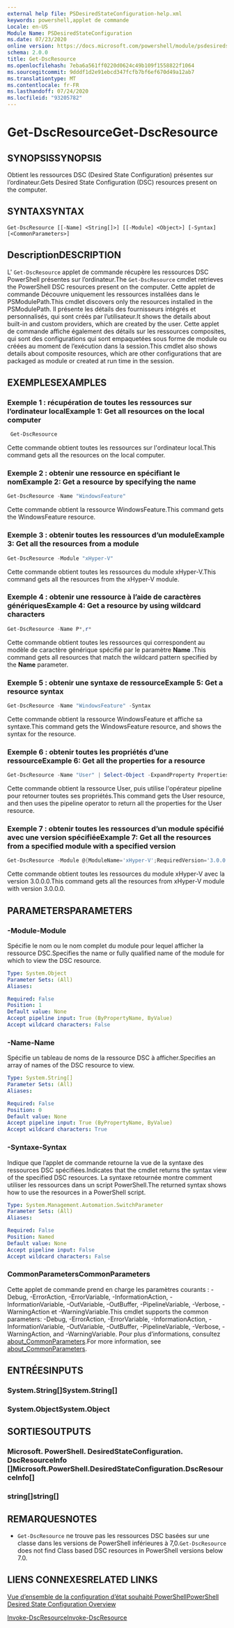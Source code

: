 ```yaml
---
external help file: PSDesiredStateConfiguration-help.xml
keywords: powershell,applet de commande
Locale: en-US
Module Name: PSDesiredStateConfiguration
ms.date: 07/23/2020
online version: https://docs.microsoft.com/powershell/module/psdesiredstateconfiguration/get-dscresource?view=powershell-6&WT.mc_id=ps-gethelp
schema: 2.0.0
title: Get-DscResource
ms.openlocfilehash: 7eba6a561ff0220d0624c49b109f1558822f1064
ms.sourcegitcommit: 9dddf1d2e91ebcd347fcfb7bf6ef670d49a12ab7
ms.translationtype: MT
ms.contentlocale: fr-FR
ms.lasthandoff: 07/24/2020
ms.locfileid: "93205782"
---
```

# <span data-ttu-id="3dfa5-103">Get-DscResource</span><span class="sxs-lookup"><span data-stu-id="3dfa5-103">Get-DscResource</span></span>

## <span data-ttu-id="3dfa5-104">SYNOPSIS</span><span class="sxs-lookup"><span data-stu-id="3dfa5-104">SYNOPSIS</span></span>
<span data-ttu-id="3dfa5-105">Obtient les ressources DSC (Desired State Configuration) présentes sur l’ordinateur.</span><span class="sxs-lookup"><span data-stu-id="3dfa5-105">Gets Desired State Configuration (DSC) resources present on the computer.</span></span>

## <span data-ttu-id="3dfa5-106">SYNTAX</span><span class="sxs-lookup"><span data-stu-id="3dfa5-106">SYNTAX</span></span>

```
Get-DscResource [[-Name] <String[]>] [[-Module] <Object>] [-Syntax] [<CommonParameters>]
```

## <span data-ttu-id="3dfa5-107">Description</span><span class="sxs-lookup"><span data-stu-id="3dfa5-107">DESCRIPTION</span></span>

<span data-ttu-id="3dfa5-108">L' `Get-DscResource` applet de commande récupère les ressources DSC PowerShell présentes sur l’ordinateur.</span><span class="sxs-lookup"><span data-stu-id="3dfa5-108">The `Get-DscResource` cmdlet retrieves the PowerShell DSC resources present on the computer.</span></span> <span data-ttu-id="3dfa5-109">Cette applet de commande Découvre uniquement les ressources installées dans le PSModulePath.</span><span class="sxs-lookup"><span data-stu-id="3dfa5-109">This cmdlet discovers only the resources installed in the PSModulePath.</span></span> <span data-ttu-id="3dfa5-110">Il présente les détails des fournisseurs intégrés et personnalisés, qui sont créés par l’utilisateur.</span><span class="sxs-lookup"><span data-stu-id="3dfa5-110">It shows the details about built-in and custom providers, which are created by the user.</span></span> <span data-ttu-id="3dfa5-111">Cette applet de commande affiche également des détails sur les ressources composites, qui sont des configurations qui sont empaquetées sous forme de module ou créées au moment de l’exécution dans la session.</span><span class="sxs-lookup"><span data-stu-id="3dfa5-111">This cmdlet also shows details about composite resources, which are other configurations that are packaged as module or created at run time in the session.</span></span>

## <span data-ttu-id="3dfa5-112">EXEMPLES</span><span class="sxs-lookup"><span data-stu-id="3dfa5-112">EXAMPLES</span></span>

### <span data-ttu-id="3dfa5-113">Exemple 1 : récupération de toutes les ressources sur l’ordinateur local</span><span class="sxs-lookup"><span data-stu-id="3dfa5-113">Example 1: Get all resources on the local computer</span></span>

```powershell
 Get-DscResource
```

<span data-ttu-id="3dfa5-114">Cette commande obtient toutes les ressources sur l'ordinateur local.</span><span class="sxs-lookup"><span data-stu-id="3dfa5-114">This command gets all the resources on the local computer.</span></span>

### <span data-ttu-id="3dfa5-115">Exemple 2 : obtenir une ressource en spécifiant le nom</span><span class="sxs-lookup"><span data-stu-id="3dfa5-115">Example 2: Get a resource by specifying the name</span></span>

```powershell
Get-DscResource -Name "WindowsFeature"
```

<span data-ttu-id="3dfa5-116">Cette commande obtient la ressource WindowsFeature.</span><span class="sxs-lookup"><span data-stu-id="3dfa5-116">This command gets the WindowsFeature resource.</span></span>

### <span data-ttu-id="3dfa5-117">Exemple 3 : obtenir toutes les ressources d’un module</span><span class="sxs-lookup"><span data-stu-id="3dfa5-117">Example 3: Get all the resources from a module</span></span>

```powershell
Get-DscResource -Module "xHyper-V"
```

<span data-ttu-id="3dfa5-118">Cette commande obtient toutes les ressources du module xHyper-V.</span><span class="sxs-lookup"><span data-stu-id="3dfa5-118">This command gets all the resources from the xHyper-V module.</span></span>

### <span data-ttu-id="3dfa5-119">Exemple 4 : obtenir une ressource à l’aide de caractères génériques</span><span class="sxs-lookup"><span data-stu-id="3dfa5-119">Example 4: Get a resource by using wildcard characters</span></span>

```powershell
Get-DscResource -Name P*,r*
```

<span data-ttu-id="3dfa5-120">Cette commande obtient toutes les ressources qui correspondent au modèle de caractère générique spécifié par le paramètre **Name** .</span><span class="sxs-lookup"><span data-stu-id="3dfa5-120">This command gets all resources that match the wildcard pattern specified by the **Name** parameter.</span></span>

### <span data-ttu-id="3dfa5-121">Exemple 5 : obtenir une syntaxe de ressource</span><span class="sxs-lookup"><span data-stu-id="3dfa5-121">Example 5: Get a resource syntax</span></span>

```powershell
Get-DscResource -Name "WindowsFeature" -Syntax
```

<span data-ttu-id="3dfa5-122">Cette commande obtient la ressource WindowsFeature et affiche sa syntaxe.</span><span class="sxs-lookup"><span data-stu-id="3dfa5-122">This command gets the WindowsFeature resource, and shows the syntax for the resource.</span></span>

### <span data-ttu-id="3dfa5-123">Exemple 6 : obtenir toutes les propriétés d’une ressource</span><span class="sxs-lookup"><span data-stu-id="3dfa5-123">Example 6: Get all the properties for a resource</span></span>

```powershell
Get-DscResource -Name "User" | Select-Object -ExpandProperty Properties
```

<span data-ttu-id="3dfa5-124">Cette commande obtient la ressource User, puis utilise l'opérateur pipeline pour retourner toutes ses propriétés.</span><span class="sxs-lookup"><span data-stu-id="3dfa5-124">This command gets the User resource, and then uses the pipeline operator to return all the properties for the User resource.</span></span>

### <span data-ttu-id="3dfa5-125">Exemple 7 : obtenir toutes les ressources d’un module spécifié avec une version spécifiée</span><span class="sxs-lookup"><span data-stu-id="3dfa5-125">Example 7: Get all the resources from a specified module with a specified version</span></span>

```powershell
Get-DscResource -Module @{ModuleName='xHyper-V';RequiredVersion='3.0.0.0'}
```

<span data-ttu-id="3dfa5-126">Cette commande obtient toutes les ressources du module xHyper-V avec la version 3.0.0.0.</span><span class="sxs-lookup"><span data-stu-id="3dfa5-126">This command gets all the resources from xHyper-V module with version 3.0.0.0.</span></span>

## <span data-ttu-id="3dfa5-127">PARAMETERS</span><span class="sxs-lookup"><span data-stu-id="3dfa5-127">PARAMETERS</span></span>

### <span data-ttu-id="3dfa5-128">-Module</span><span class="sxs-lookup"><span data-stu-id="3dfa5-128">-Module</span></span>

<span data-ttu-id="3dfa5-129">Spécifie le nom ou le nom complet du module pour lequel afficher la ressource DSC.</span><span class="sxs-lookup"><span data-stu-id="3dfa5-129">Specifies the name or fully qualified name of the module for which to view the DSC resource.</span></span>

```yaml
Type: System.Object
Parameter Sets: (All)
Aliases:

Required: False
Position: 1
Default value: None
Accept pipeline input: True (ByPropertyName, ByValue)
Accept wildcard characters: False
```

### <span data-ttu-id="3dfa5-130">-Name</span><span class="sxs-lookup"><span data-stu-id="3dfa5-130">-Name</span></span>

<span data-ttu-id="3dfa5-131">Spécifie un tableau de noms de la ressource DSC à afficher.</span><span class="sxs-lookup"><span data-stu-id="3dfa5-131">Specifies an array of names of the DSC resource to view.</span></span>

```yaml
Type: System.String[]
Parameter Sets: (All)
Aliases:

Required: False
Position: 0
Default value: None
Accept pipeline input: True (ByPropertyName, ByValue)
Accept wildcard characters: True
```

### <span data-ttu-id="3dfa5-132">-Syntaxe</span><span class="sxs-lookup"><span data-stu-id="3dfa5-132">-Syntax</span></span>

<span data-ttu-id="3dfa5-133">Indique que l’applet de commande retourne la vue de la syntaxe des ressources DSC spécifiées.</span><span class="sxs-lookup"><span data-stu-id="3dfa5-133">Indicates that the cmdlet returns the syntax view of the specified DSC resources.</span></span> <span data-ttu-id="3dfa5-134">La syntaxe retournée montre comment utiliser les ressources dans un script PowerShell.</span><span class="sxs-lookup"><span data-stu-id="3dfa5-134">The returned syntax shows how to use the resources in a PowerShell script.</span></span>

```yaml
Type: System.Management.Automation.SwitchParameter
Parameter Sets: (All)
Aliases:

Required: False
Position: Named
Default value: None
Accept pipeline input: False
Accept wildcard characters: False
```

### <span data-ttu-id="3dfa5-135">CommonParameters</span><span class="sxs-lookup"><span data-stu-id="3dfa5-135">CommonParameters</span></span>

<span data-ttu-id="3dfa5-136">Cette applet de commande prend en charge les paramètres courants : -Debug, -ErrorAction, -ErrorVariable, -InformationAction, -InformationVariable, -OutVariable, -OutBuffer, -PipelineVariable, -Verbose, -WarningAction et -WarningVariable.</span><span class="sxs-lookup"><span data-stu-id="3dfa5-136">This cmdlet supports the common parameters: -Debug, -ErrorAction, -ErrorVariable, -InformationAction, -InformationVariable, -OutVariable, -OutBuffer, -PipelineVariable, -Verbose, -WarningAction, and -WarningVariable.</span></span> <span data-ttu-id="3dfa5-137">Pour plus d’informations, consultez [about_CommonParameters](https://go.microsoft.com/fwlink/?LinkID=113216).</span><span class="sxs-lookup"><span data-stu-id="3dfa5-137">For more information, see [about_CommonParameters](https://go.microsoft.com/fwlink/?LinkID=113216).</span></span>

## <span data-ttu-id="3dfa5-138">ENTRÉES</span><span class="sxs-lookup"><span data-stu-id="3dfa5-138">INPUTS</span></span>

### <span data-ttu-id="3dfa5-139">System.String[]</span><span class="sxs-lookup"><span data-stu-id="3dfa5-139">System.String[]</span></span>

### <span data-ttu-id="3dfa5-140">System.Object</span><span class="sxs-lookup"><span data-stu-id="3dfa5-140">System.Object</span></span>

## <span data-ttu-id="3dfa5-141">SORTIES</span><span class="sxs-lookup"><span data-stu-id="3dfa5-141">OUTPUTS</span></span>

### <span data-ttu-id="3dfa5-142">Microsoft. PowerShell. DesiredStateConfiguration. DscResourceInfo []</span><span class="sxs-lookup"><span data-stu-id="3dfa5-142">Microsoft.PowerShell.DesiredStateConfiguration.DscResourceInfo[]</span></span>

### <span data-ttu-id="3dfa5-143">string[]</span><span class="sxs-lookup"><span data-stu-id="3dfa5-143">string[]</span></span>

## <span data-ttu-id="3dfa5-144">REMARQUES</span><span class="sxs-lookup"><span data-stu-id="3dfa5-144">NOTES</span></span>

- <span data-ttu-id="3dfa5-145">`Get-DscResource` ne trouve pas les ressources DSC basées sur une classe dans les versions de PowerShell inférieures à 7,0.</span><span class="sxs-lookup"><span data-stu-id="3dfa5-145">`Get-DscResource` does not find Class based DSC resources in PowerShell versions below 7.0.</span></span>

## <span data-ttu-id="3dfa5-146">LIENS CONNEXES</span><span class="sxs-lookup"><span data-stu-id="3dfa5-146">RELATED LINKS</span></span>

[<span data-ttu-id="3dfa5-147">Vue d’ensemble de la configuration d’état souhaité PowerShell</span><span class="sxs-lookup"><span data-stu-id="3dfa5-147">PowerShell Desired State Configuration Overview</span></span>](/powershell/scripting/dsc/overview/overview)

[<span data-ttu-id="3dfa5-148">Invoke-DscResource</span><span class="sxs-lookup"><span data-stu-id="3dfa5-148">Invoke-DscResource</span></span>](/powershell/module/PSDesiredStateConfiguration/Invoke-DscResource)
